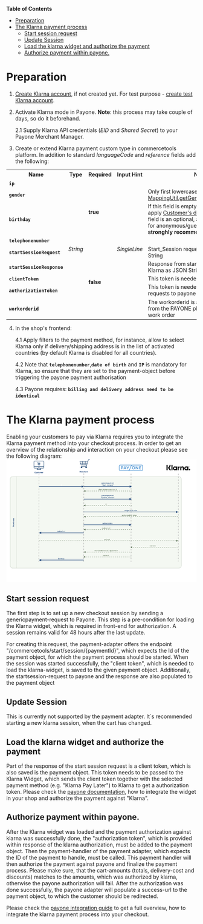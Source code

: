 <!-- START doctoc generated TOC please keep comment here to allow auto update -->
<!-- DON'T EDIT THIS SECTION, INSTEAD RE-RUN doctoc TO UPDATE -->
**Table of Contents** 

- [Preparation](#preparation)
- [The Klarna payment process](#the-klarna-payment-process)
  - [Start session request](#start-session-request)
  - [Update Session](#update-session)
  - [Load the klarna widget and authorize the payment](#load-the-klarna-widget-and-authorize-the-payment)
  - [Authorize payment within payone.](#authorize-payment-within-payone)

<!-- END doctoc generated TOC please keep comment here to allow auto update -->

# Preparation

  1. [Create Klarna account](https://klarna.com/buy-klarna/our-services/klarna-account), if not created yet.
     For test purpose - [create test Klarna account](https://developers.klarna.com/en/de/kpm/apply-for-test-account).
  
  2. Activate Klarna mode in Payone. **Note**: this process may take couple of days, so do it beforehand.
     
     2.1 Supply Klarna API credentials (_EID_ and _Shared Secret_) to your Payone Merchant Manager.
  
  3. Create or extend Klarna payment custom type in commercetools platform. In addition to standard _languageCode_ and _reference_
     fields add the following:

  <table>
   <tr>
      <th>Name</th>
      <th>Type</th>
      <th>Required</th>
      <th>Input Hint</th>
      <th>Notes</th>
   </tr>
   <tr>
      <td><b><code>ip</code></b></td>
      <td rowspan="9"><i>String</i></td>
      <td rowspan="4"><b>true</b></td>
      <td 
         rowspan="9"><i>SingleLine</i></td>
      <td></td>
   </tr>
   <tr>
      <td><b><code>gender</code></b></td>
      <td>Only first lowercase character is used, see <a href="/blob/master/service/src/main/java/com/commercetools/pspadapter/payone/mapping/MappingUtil.java#L181-L181">MappingUtil.getGenderFromPaymentCart()</a></td>
   </tr>
   <tr>
      <td><b><code>birthday</code></b></td>
      <td>If this field is empty - the service will try to apply <a href="http://dev.commercetools.com/http-api-projects-customers.html#customer">Customer's dateOfBirth</a>, 
         but this field is an optional, also it is not available for anonymous/guest checkout. 
         <b>Thus we stronghly recommend to set this field.</b>
      </td>
   </tr>
   <tr>
      <td><b><code>telephonenumber</code></b></td>
      <td></td>
   </tr>
   <tr>
      <td><b><code>startSessionRequest</code></b></td>
      <td rowspan="5"><b>false</b></td>
      <td>Start_Session request to Klarna as JSON String
      </td>
   </tr>
   <tr>
      <td><b><code>startSessionResponse</code></b></td>
      <td>Response from start_Session request to Klarna as JSON String</td>
   </tr>
   <tr>
      <td><b><code>clientToken</code></b></td>
      <td>This token is needed to load klarna widget</td>
   </tr>
   <tr>
      <td><b><code>authorizationToken</code></b></td>
       <td>This token is needed to send authorization requests to payone</td>
   </tr>
   <tr>
      <td><b><code>workorderid</code></b></td>
      <td>The workorderid is a technical id returned from the PAYONE platform to identify a work order</td>
   </tr>
</table>
     
  4. In the shop's frontend:
     
     4.1 Apply filters to the payment method, for instance, allow to select Klarna only if delivery/shipping address is
     in the list of activated countries (by default Klarna is disabled for all countries).
     
     4.2 Note that **`telephonenumber`**,**`date of birth`** and **`IP`** is mandatory for Klarna, so ensure that they 
     are set to the payment-object before triggering the payone payment authorisation
     
     4.3 Payone requires: **`billing and delivery address need to be identical`**
     
# The Klarna payment process

Enabling your customers to pay via Klarna requires you to integrate the Klarna payment method into your checkout process.
In order to get an overview of the relationship and interaction on your checkout please see the following diagram:
![](klarna-checkout-diagramm.png)
## Start session request

The first step is to set up a new checkout session by sending a genericpayment-request to Payone. This step is a 
pre-condition for loading the Klarna widget, which is required in front-end for authorization. A session remains valid for 48 hours after the last update.

For creating this request, the payment-adapter offers the endpoint "/commercetools/start/session/{paymentId}", which expects 
the Id of the payment object, for which the payment process should be started. When the session was started 
successfully,  the "client token", which is needed to load the klarna-widget, is saved to the given payment object. 
Additionally, the startsession-request to payone and the response are also populated to the payment object

## Update Session

This is currently not supported by the payment adapter. It`s recommended starting a new klarna session, when the 
cart has changed.

##  Load the klarna widget and authorize the payment

Part of the response of the start session request is a client token, which is also saved is the payment object. This 
token needs to be passed to the Klarna Widget, which sends the client token together with the selected payment method (e.g. "Klarna Pay Later") 
to Klarna to get a authorization token. Please check the [payone documentation](https://docs.payone.com/display/public/PLATFORM/Special+remarks+-+Klarna+Payments#SpecialremarksKlarnaPayments-widget), how to integrate 
the widget in your shop and authorize the payment against "Klarna".

## Authorize payment within payone.

After the Klarna widget was loaded and the payment authorization against klarna was successfully done, the 
"authorization token", which is provided within response of the klarna authorization, must be added to the payment object. Then the 
payment-handler of the payment adapter, which expects the ID of the payment to handle, must be called. This payment 
handler will then authorize the payment against payone and finalize the payment process. Please make sure, that the 
cart-amounts (totals, delivery-cost and discounts) matches to the amounts, which was authorized by klarna, otherwise 
the payone authorization will fail. After the authorization was done successfully, the payone adapter will populate 
a success-url to the payment object, to which the customer should be redirected.

Please check the  [payone integration guide](https://docs.payone.com/display/public/PLATFORM/Special+remarks+-+Klarna+Payments) to get a full overview, how to integrate the klarna 
payment process into your checkout.
